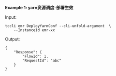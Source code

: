 **Example 1: yarn资源调度-部署生效**



Input: 

```
tccli emr DeployYarnConf --cli-unfold-argument  \
    --InstanceId emr-xx
```

Output: 
```
{
    "Response": {
        "FlowId": 1,
        "RequestId": "abc"
    }
}
```

